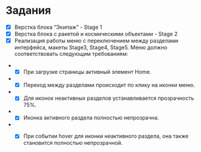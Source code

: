 # Задания
- [x] Верстка блока “Экипаж” - Stage 1
- [x] Верстка блока с ракетой и космическими объектами - Stage 2
- [x] Реализация работы меню с переключением между разделами интерфейса, макеты Stage3, Stage4, Stage5. Меню должно соответствовать следующим требованиям:
- - [x] При загрузке страницы активный элемент Home.
- - [x] Переход между разделами происходит по клику на иконки меню.
- - [x] Для иконок неактивных разделов устанавливается прозрачность 75%.
- - [x] Иконка активного раздела полностью непрозрачна. 
- - [x] При событии hover для иконки неактивного раздела, она также становится полностью непрозрачной.

